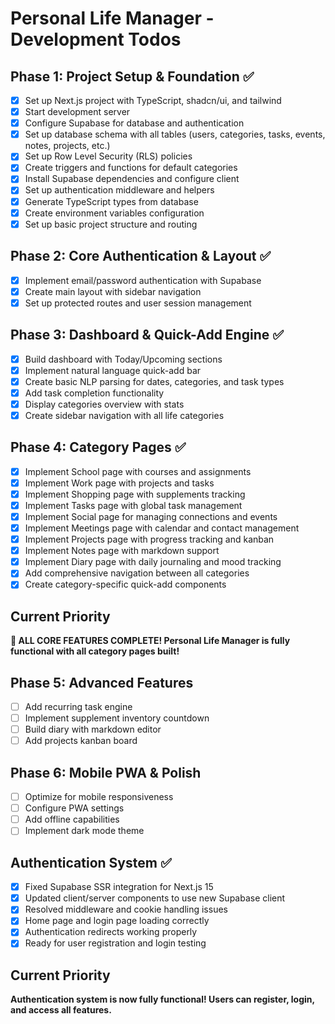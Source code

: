 # Personal Life Manager - Development Todos

## Phase 1: Project Setup & Foundation ✅
- [x] Set up Next.js project with TypeScript, shadcn/ui, and tailwind
- [x] Start development server
- [x] Configure Supabase for database and authentication
- [x] Set up database schema with all tables (users, categories, tasks, events, notes, projects, etc.)
- [x] Set up Row Level Security (RLS) policies
- [x] Create triggers and functions for default categories
- [x] Install Supabase dependencies and configure client
- [x] Set up authentication middleware and helpers
- [x] Generate TypeScript types from database
- [x] Create environment variables configuration
- [x] Set up basic project structure and routing

## Phase 2: Core Authentication & Layout ✅
- [x] Implement email/password authentication with Supabase
- [x] Create main layout with sidebar navigation
- [x] Set up protected routes and user session management

## Phase 3: Dashboard & Quick-Add Engine ✅
- [x] Build dashboard with Today/Upcoming sections
- [x] Implement natural language quick-add bar
- [x] Create basic NLP parsing for dates, categories, and task types
- [x] Add task completion functionality
- [x] Display categories overview with stats
- [x] Create sidebar navigation with all life categories

## Phase 4: Category Pages ✅
- [x] Implement School page with courses and assignments
- [x] Implement Work page with projects and tasks
- [x] Implement Shopping page with supplements tracking
- [x] Implement Tasks page with global task management
- [x] Implement Social page for managing connections and events
- [x] Implement Meetings page with calendar and contact management
- [x] Implement Projects page with progress tracking and kanban
- [x] Implement Notes page with markdown support
- [x] Implement Diary page with daily journaling and mood tracking
- [x] Add comprehensive navigation between all categories
- [x] Create category-specific quick-add components

## Current Priority
**🎉 ALL CORE FEATURES COMPLETE! Personal Life Manager is fully functional with all category pages built!**

## Phase 5: Advanced Features
- [ ] Add recurring task engine
- [ ] Implement supplement inventory countdown
- [ ] Build diary with markdown editor
- [ ] Add projects kanban board

## Phase 6: Mobile PWA & Polish
- [ ] Optimize for mobile responsiveness
- [ ] Configure PWA settings
- [ ] Add offline capabilities
- [ ] Implement dark mode theme

## Authentication System ✅
- [x] Fixed Supabase SSR integration for Next.js 15
- [x] Updated client/server components to use new Supabase client
- [x] Resolved middleware and cookie handling issues
- [x] Home page and login page loading correctly
- [x] Authentication redirects working properly
- [x] Ready for user registration and login testing

## Current Priority
**Authentication system is now fully functional! Users can register, login, and access all features.**
